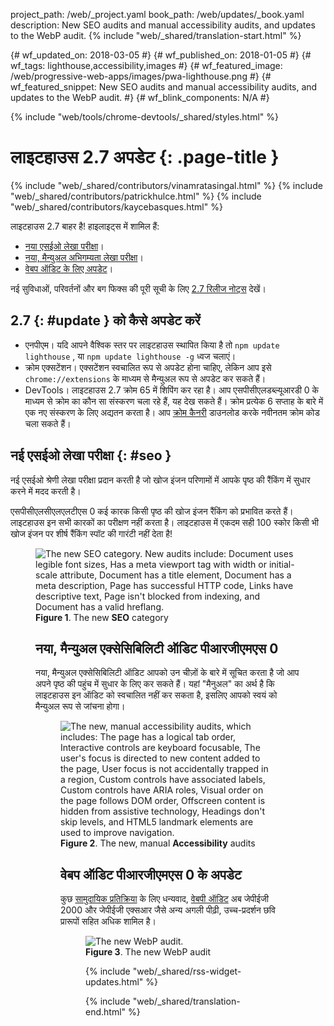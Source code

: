 project_path: /web/_project.yaml
book_path: /web/updates/_book.yaml
description: New SEO audits and manual accessibility audits, and updates to the WebP audit.
{% include "web/_shared/translation-start.html" %}

{# wf_updated_on: 2018-03-05 #}
{# wf_published_on: 2018-01-05 #}
{# wf_tags: lighthouse,accessibility,images #}
{# wf_featured_image: /web/progressive-web-apps/images/pwa-lighthouse.png #}
{# wf_featured_snippet: New SEO audits and manual accessibility audits, and updates to the WebP audit. #}
{# wf_blink_components: N/A #}

{% include "web/tools/chrome-devtools/_shared/styles.html" %}

# लाइटहाउस 2.7 अपडेट {: .page-title }

{% include "web/_shared/contributors/vinamratasingal.html" %}
{% include "web/_shared/contributors/patrickhulce.html" %}
{% include "web/_shared/contributors/kaycebasques.html" %}

[CDT]: /web/tools/lighthouse/#devtools
[Node]: https://github.com/GoogleChrome/lighthouse#using-programmatically
[CLI]: /web/tools/lighthouse/#cli
[CE]: /web/tools/lighthouse/#extension

लाइटहाउस 2.7 बाहर है! हाइलाइट्स में शामिल हैं:

* [नया एसईओ लेखा परीक्षा](#seo)।
* [नया, मैन्युअल अभिगम्यता लेखा परीक्षा](#a11y)।
* [वेबप ऑडिट के लिए अपडेट](#webp)।

नई सुविधाओं, परिवर्तनों और बग फिक्स की पूरी सूची के लिए [2.7 रिलीज नोट्स][RN] देखें।

[RN]: https://github.com/GoogleChrome/lighthouse/releases/tag/v2.7.0

## 2.7 {: #update } को कैसे अपडेट करें

* एनपीएम। यदि आपने वैश्विक स्तर पर लाइटहाउस स्थापित किया है तो `npm update lighthouse` , या `npm update lighthouse -g` ध्वज चलाएं।
* क्रोम एक्सटेंशन। एक्सटेंशन स्वचालित रूप से अपडेट होना चाहिए, लेकिन आप इसे `chrome://extensions` के माध्यम से मैन्युअल रूप से अपडेट कर सकते हैं।
* DevTools। लाइटहाउस 2.7 क्रोम 65 में शिपिंग कर रहा है। आप एसपीसीएलडब्ल्यूआरडी 0 के माध्यम से क्रोम का कौन सा संस्करण चला रहे हैं, यह देख सकते हैं। क्रोम प्रत्येक 6 सप्ताह के बारे में एक नए संस्करण के लिए अद्यतन करता है। आप [क्रोम कैनरी][Canary] डाउनलोड करके नवीनतम क्रोम कोड चला सकते हैं।

[Canary]: https://www.google.com/chrome/browser/canary.html

## नई एसईओ लेखा परीक्षा {: #seo }

नई एसईओ श्रेणी लेखा परीक्षा प्रदान करती है जो खोज इंजन परिणामों में आपके पृष्ठ की रैंकिंग में सुधार करने में मदद करती है।

एसपीसीएलसीएलएलटीएस 0 कई कारक किसी पृष्ठ की खोज इंजन रैंकिंग को प्रभावित करते हैं। लाइटहाउस इन सभी कारकों का परीक्षण नहीं करता है। लाइटहाउस में एकदम सही 100 स्कोर किसी भी खोज इंजन पर शीर्ष रैंकिंग स्पॉट की गारंटी नहीं देता है!

<figure>  <img src="/web/updates/images/2018/01/seo.png"
       alt="The new SEO category. New audits include: Document uses legible font sizes,
            Has a meta viewport tag with width or initial-scale attribute,
            Document has a title element, Document has a meta description, Page has
            successful HTTP code, Links have descriptive text, Page isn't blocked from indexing,
            and Document has a valid hreflang."/>
  <figcaption>
    <b>Figure 1</b>. The new <b>SEO</b> category
  </figcaption>
</आंकड़ा>

## नया, मैन्युअल एक्सेसिबिलिटी ऑडिट पीआरजीएमएस 0

नया, मैन्युअल एक्सेसिबिलिटी ऑडिट आपको उन चीज़ों के बारे में सूचित करता है जो आप अपने पृष्ठ की पहुंच में सुधार के लिए कर सकते हैं। यहां "मैनुअल" का अर्थ है कि लाइटहाउस इन ऑडिट को स्वचालित नहीं कर सकता है, इसलिए आपको स्वयं को मैन्युअल रूप से जांचना होगा।

<figure>  <img src="/web/updates/images/2018/01/a11y.png"
       alt="The new, manual accessibility audits, which includes: The page has a logical tab order,
            Interactive controls are keyboard focusable, The user's focus is directed to new
            content added to the page, User focus is not accidentally trapped in a region,
            Custom controls have associated labels, Custom controls have ARIA roles, Visual order
            on the page follows DOM order, Offscreen content is hidden from assistive technology,
            Headings don't skip levels, and HTML5 landmark elements are used to improve
            navigation."/>
  <figcaption>
    <b>Figure 2</b>. The new, manual <b>Accessibility</b> audits
  </figcaption>
</आंकड़ा>

## वेबप ऑडिट पीआरजीएमएस 0 के अपडेट

कुछ [सामुदायिक प्रतिक्रिया][feedback] के लिए धन्यवाद, [वेबपी ऑडिट][webp] अब जेपीईजी 2000 और जेपीईजी एक्सआर जैसे अन्य अगली पीढ़ी, उच्च-प्रदर्शन छवि प्रारूपों सहित अधिक शामिल है।

[feedback]: https://www.reddit.com/r/webdev/comments/75w7t0/so_exactly_what_do_i_do_google_put_my_css_in_js/doatllq/
[webp]: /web/tools/lighthouse/audits/webp

<figure>  <img src="/web/updates/images/2018/01/webp.png"
       alt="The new WebP audit."/>
  <figcaption>
    <b>Figure 3</b>. The new WebP audit
  </figcaption>
</आंकड़ा>

{% include "web/_shared/rss-widget-updates.html" %}

{% include "web/_shared/translation-end.html" %}